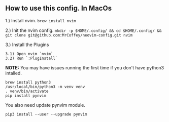 ## How to use this config. In MacOs

1.) Install nvim.
    `brew install nvim`

2.) Init the nvim config.
    ```
    mkdir -p $HOME/.config/ && cd $HOME/.config/ && git clone git@github.com:MrCoffey/neovim-config.git nvim
    ```

3.) Install the Plugins

    3.1) Open nvim `nvim`
    3.2) Run `:PlugInstall`

**NOTE:** You may have issues running the first time if you don't have python3 intalled.

```
brew install python3
/usr/local/bin/python3 -m venv venv
. venv/bin/activate
pip install pynvim
```

You also need update pynvim module.

```pip3 install --user --upgrade pynvim```
